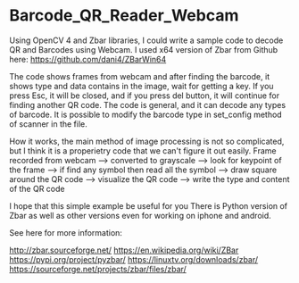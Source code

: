 # Barcode_QR_Reader_Webcam

Using OpenCV 4 and Zbar libraries, I could write a sample code to decode QR and Barcodes using Webcam. 
I used x64 version of Zbar from Github here: https://github.com/dani4/ZBarWin64 

The code shows frames from webcam and after finding the barcode, it shows type and data contains in the image, wait for getting a key. If you press Esc, it will be closed, 
and if you press del button, it will continue for finding another QR code. The code is general, and it can decode any types of barcode. It is possible to modify the barcode 
type in set_config method of scanner in the file.

How it works, the main method of image processing is not so complicated, but I think it is a properietry code that we can't figure it out easily. 
Frame recorded from webcam --> converted to grayscale --> look for keypoint of the frame --> if find any symbol then read all the symbol --> draw square around the QR code 
--> visualize the QR code --> write the type and content of the QR code 

I hope that this simple example be useful for you
There is Python version of Zbar as well as other versions even for working on iphone and android. 

See here for more information:

http://zbar.sourceforge.net/
https://en.wikipedia.org/wiki/ZBar
https://pypi.org/project/pyzbar/
https://linuxtv.org/downloads/zbar/
https://sourceforge.net/projects/zbar/files/zbar/


